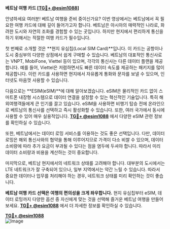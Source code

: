 **베트남 여행 카드 [[TG💪+ @esim1088](https://t.me/s/esim1088)]**

안녕하세요 여러분! 베트남 여행을 준비 중이신가요? 이번 영상에서는 베트남에서 꼭 필요한 여행 카드에 대해 깊이 들어가고자 합니다. 베트남은 아시아의 매력적인 나라로, 화려한 도시와 자연의 조화를 경험할 수 있는 곳입니다. 하지만 현지에서 편리하게 통신을 하기 위해서는 적절한 여행 카드가 필수입니다.

첫 번째로 소개할 것은 **현지 유심칩(Local SIM Card)**입니다. 이 카드는 공항이나 도시 중심부의 다양한 상점에서 쉽게 구매할 수 있습니다. 베트남의 대표적인 통신사로는 VNPT, MobiFone, Viettel 등이 있으며, 각각의 통신사는 다른 데이터 플랜을 제공합니다. 예를 들어, Viettel은 저렴하면서도 빠른 데이터 속도를 제공하는 패키지를 많이 제공합니다. 이런 카드를 사용하면 현지에서 자유롭게 통화와 문자를 보낼 수 있으며, 인터넷도 마음껏 사용할 수 있습니다.

다음으로는 **ESIM(eSIM)**에 대해 알아보겠습니다. eSIM은 물리적인 카드 없이 스마트폰 내장형 시스템으로 데이터 연결을 설정할 수 있는 혁신적인 기술입니다. 특히 해외여행객들에게 큰 인기를 끌고 있습니다. eSIM을 사용하면 비행기 탑승 전에 온라인으로 베트남의 통신사를 선택하고 즉시 활성화할 수 있습니다. 또한, 여러 국가에서 동시에 사용할 수 있어 매우 실용적입니다. **[TG💪+ @esim1088](https://t.me/s/esim1088)** 에서 다양한 eSIM 관련 정보를 확인하실 수 있습니다.

또한, 베트남에서는 데이터 로밍 서비스를 이용하는 것도 좋은 선택입니다. 다만, 데이터 로밍은 해외 통신사와의 협약을 통해 이루어지므로 가격이 다소 비쌀 수 있으며, 데이터 소비량에 따라 추가 요금이 부과될 수 있다는 점을 염두에 두셔야 합니다. 따라서 미리 데이터 소비량과 비용을 계산하는 것이 중요합니다.

마지막으로, 베트남 현지에서의 네트워크 상태를 고려해야 합니다. 대부분의 도시에서는 LTE 네트워크가 잘 구축되어 있으나, 일부 지역에서는 약간 느릴 수 있습니다. 따라서 중요한 데이터나 업무를 처리해야 하는 경우, 네트워크 상태를 미리 확인하는 것이 좋습니다.

**베트남 여행 카드 선택은 여행의 편의성을 크게 좌우합니다.** 현지 유심칩부터 eSIM, 데이터 로밍까지 다양한 옵션 중 자신에게 맞는 것을 선택해 즐거운 베트남 여행을 만들어보세요. **[TG💪+ @esim1088](https://t.me/s/esim1088)** 에서 더 자세한 정보를 확인하실 수 있습니다.

**[TG💪+ @esim1088](https://t.me/s/esim1088)**  
![Image](https://i.postimg.cc/Y0z9fWf4/image.png)